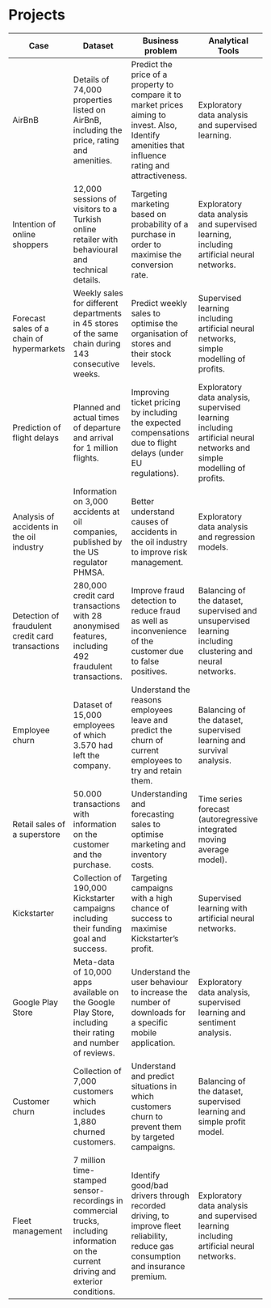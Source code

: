 # Projects

|Case	|Dataset|Business problem	|Analytical Tools|
|-----|-------|-----------------|----------------|
|AirBnB	|Details of 74,000 properties listed on AirBnB, including the price, rating and amenities.	|Predict the price of a property to compare it to market prices aiming to  invest. Also, Identify amenities that influence rating and attractiveness.	|Exploratory data analysis and supervised learning.|
|Intention of online shoppers	|12,000 sessions of visitors to a Turkish online retailer with behavioural and technical details.	|Targeting marketing based on probability of a purchase in order to maximise the conversion rate.|	Exploratory data analysis and supervised learning, including artificial neural networks.|
|Forecast sales of a chain of hypermarkets	|Weekly sales for different departments in 45 stores of the same chain during 143 consecutive weeks.	|Predict weekly sales to optimise the organisation of stores and their stock levels.	|Supervised learning including artificial neural networks, simple modelling of profits.|
|Prediction of flight delays	|Planned and actual times of departure and arrival for 1 million flights.	|Improving ticket pricing by including the expected compensations due to flight delays (under EU regulations).	|Exploratory data analysis, supervised learning including artificial neural networks and simple modelling of profits.|
|Analysis of accidents in the oil industry	|Information on 3,000 accidents at oil companies, published by the US regulator PHMSA.	|Better understand causes of accidents in the oil industry to improve risk management.	|Exploratory data analysis and regression models.|
|Detection of fraudulent credit card transactions	|280,000 credit card transactions with 28 anonymised features, including 492 fraudulent transactions.	|Improve fraud detection to reduce fraud as well as inconvenience of the customer due to false positives. 	|Balancing of the dataset, supervised and unsupervised learning including clustering and neural networks.|
|Employee churn	|Dataset of 15,000 employees of which 3.570 had left the company.	|Understand the reasons employees leave and predict the churn of current employees to try and retain them. 	|Balancing of the dataset, supervised learning and survival analysis.|
|Retail sales of a superstore	|50.000 transactions with information on the customer and the purchase.	|Understanding and forecasting sales to optimise marketing and inventory costs.	|Time series forecast (autoregressive integrated moving average model).|
|Kickstarter	|Collection of 190,000 Kickstarter campaigns including their funding goal and success.	|Targeting campaigns with a high chance of success to maximise Kickstarter’s profit.	|Supervised learning with artificial neural networks.|
|Google Play Store	|Meta-data of 10,000 apps available on the Google Play Store, including their rating and number of reviews.	|Understand the user behaviour to increase the number of downloads for a specific mobile application.	|Exploratory data analysis, supervised learning and sentiment analysis.|
|Customer churn	|Collection of 7,000 customers which includes 1,880 churned customers.	|Understand and predict situations in which customers churn to prevent them by targeted campaigns.	|Balancing of the dataset, supervised learning and simple profit model.|
|Fleet management	|7 million time-stamped sensor-recordings in commercial trucks, including information on the current driving and exterior conditions.	|Identify good/bad drivers through recorded driving,  to improve fleet reliability, reduce gas consumption and insurance premium.	|Exploratory data analysis and supervised learning including artificial neural networks.|

